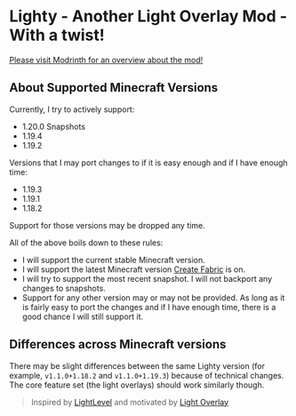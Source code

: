 # Lighty - Another Light Overlay Mod - With a twist!

[Please visit Modrinth for an overview about the mod!](https://modrinth.com/mod/lighty)

## About Supported Minecraft Versions

Currently, I try to actively support:

- 1.20.0 Snapshots
- 1.19.4
- 1.19.2

Versions that I may port changes to if it is easy enough and if I have enough time:

- 1.19.3
- 1.19.1
- 1.18.2

Support for those versions may be dropped any time.

All of the above boils down to these rules:

- I will support the current stable Minecraft version.
- I will support the latest Minecraft version [Create Fabric](https://modrinth.com/mod/create-fabric) is on.
- I will try to support the most recent snapshot. I will not backport any changes to snapshots.
- Support for any other version may or may not be provided. As long as it is fairly easy to port the changes and if I have enough time, there is a good chance I will still support it.

## Differences across Minecraft versions

There may be slight differences between the same Lighty version (for example, `v1.1.0+1.18.2` and `v1.1.0+1.19.3`) because of technical changes. The core feature set (the light overlays) should work similarly though.

> Inspired by [LightLevel](https://github.com/Parzivail-Modding-Team/LightLevel) and motivated by [Light Overlay](https://github.com/shedaniel/LightOverlay)
